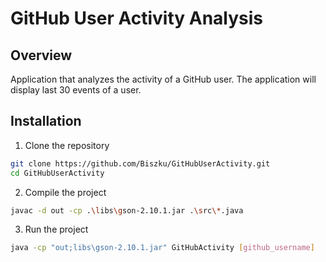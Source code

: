 # GitHub User Activity Analysis

## Overview
Application that analyzes the activity of a GitHub user.
The application will display last 30 events of a user.

## Installation

1. Clone the repository
```bash
git clone https://github.com/Biszku/GitHubUserActivity.git
cd GitHubUserActivity
```
2. Compile the project
```bash
javac -d out -cp .\libs\gson-2.10.1.jar .\src\*.java
```
3. Run the project
```bash
java -cp "out;libs\gson-2.10.1.jar" GitHubActivity [github_username]
```

